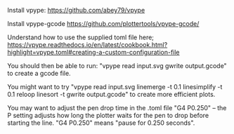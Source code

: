 Install vpype:
https://github.com/abey79/vpype

Install vpype-gcode
https://github.com/plottertools/vpype-gcode/

Understand how to use the supplied toml file here; https://vpype.readthedocs.io/en/latest/cookbook.html?highlight=vpype.toml#creating-a-custom-configuration-file

You should then be able to run: "vpype read input.svg gwrite output.gcode" to create a gcode file.

You might want to try "vpype read input.svg linemerge -t 0.1 linesimplify -t 0.1 reloop linesort -t gwrite output.gcode" to create more efficient plots.

You may want to adjust the pen drop time in the .toml file "G4 P0.250" – the P setting adjusts how long the plotter waits for the pen to drop before starting the line. "G4 P0.250" means "pause for 0.250 seconds".
